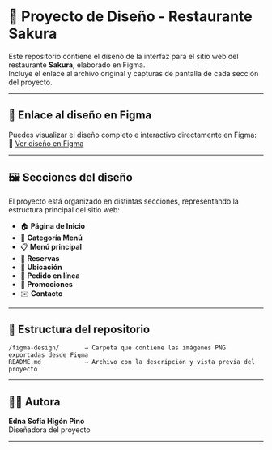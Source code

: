 # 🌸 Proyecto de Diseño - Restaurante Sakura

Este repositorio contiene el diseño de la interfaz para el sitio web del restaurante **Sakura**, elaborado en Figma.  
Incluye el enlace al archivo original y capturas de pantalla de cada sección del proyecto.

---

## 🎨 Enlace al diseño en Figma

Puedes visualizar el diseño completo e interactivo directamente en Figma:  
🔗 [Ver diseño en Figma](https://www.figma.com/design/IcTbxtQiV6jG73tq5jLgF9/Proyecto-Figma?node-id=0-1&t=BU2LzmdqolFiP8ML-1)

---

## 🖼️ Secciones del diseño

El proyecto está organizado en distintas secciones, representando la estructura principal del sitio web:

- 🏠 **Página de Inicio**  
- 🍱 **Categoría Menú**  
- 📋 **Menú principal**  
- 📅 **Reservas**  
- 📍 **Ubicación**  
- 🛒 **Pedido en línea**  
- 🎉 **Promociones**  
- ✉️ **Contacto**

---

## 📁 Estructura del repositorio

```
/figma-design/       → Carpeta que contiene las imágenes PNG exportadas desde Figma
README.md            → Archivo con la descripción y vista previa del proyecto
```

---

## 👩‍🎨 Autora

**Edna Sofía Higón Pino**  
Diseñadora del proyecto  


---

